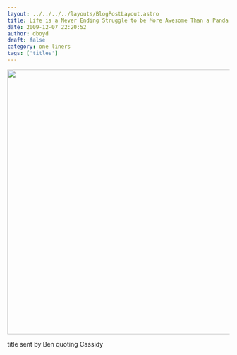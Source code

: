 ```yaml
---
layout: ../../../../layouts/BlogPostLayout.astro
title: Life is a Never Ending Struggle to be More Awesome Than a Panda
date: 2009-12-07 22:20:52
author: dboyd
draft: false
category: one liners
tags: ['titles']
---
```

<img
    src="https://img.selfiespirits.com/images/2009/12/awesomePanda.jpg"
    alt=""
    style="width: auto; height: clamp(0px, 95vh, 600px);"
/>

title sent by Ben quoting Cassidy